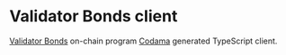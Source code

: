 # Validator Bonds client

[Validator Bonds](https://github.com/marinade-finance/validator-bonds) on-chain program
[Codama](https://github.com/codama-idl/codama) generated TypeScript client.